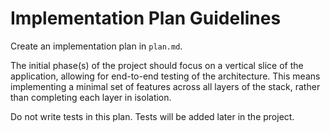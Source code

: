 # Implementation Plan Guidelines

Create an implementation plan in `plan.md`.

The initial phase(s) of the project should focus on a vertical slice of the application, allowing for end-to-end testing of the architecture. This means implementing a minimal set of features across all layers of the stack, rather than completing each layer in isolation.

Do not write tests in this plan. Tests will be added later in the project.

